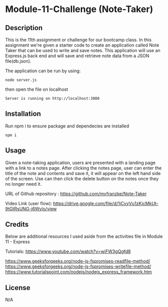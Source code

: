 # Module-11-Challenge (Note-Taker)
## Description
This is the 11th assignment or challenge for our bootcamp class. In this assignment we're given a starter code to create an application called Note Taker that can be used to write and save notes. This application will use an Express.js back end and will save and retrieve note data from a JSON file(db.json).

The application can be run by using:

```
node server.js
```

then open the file on localhost

```
Server is running on http://localhost:3000
```

## Installation
Run npm i to ensure package and dependecies are installed

```
npm i
```

## Usage
Given a note-taking application, users are presented with a landing page with a link to a notes page. After clicking the notes page, user can enter the title of the note and contents and save it, it will appear on the left hand side of the screen. Use can then click the delete button on the notes once they no longer need it.

URL of Github repository : https://github.com/mvfranzke/Note-Taker

Video Link (user flow): https://drive.google.com/file/d/1jCyyVu1zKicMkUt-9tGtRsUNG-j6Wylo/view

## Credits

Below are additional resources I used aside from the activities file in Module 11 - Express

Tutorials:
https://www.youtube.com/watch?v=wiFW3gQgfd8

https://www.geeksforgeeks.org/node-js-fspromises-readfile-method/
https://www.geeksforgeeks.org/node-js-fspromises-writefile-method/
https://www.tutorialspoint.com/nodejs/nodejs_express_framework.htm

## License
N/A
